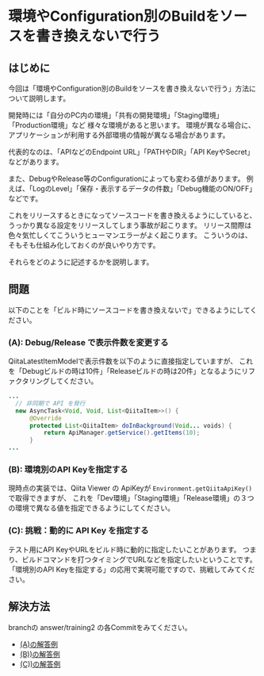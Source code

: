環境やConfiguration別のBuildをソースを書き換えないで行う
==========================
はじめに
-------
今回は「環境やConfiguration別のBuildをソースを書き換えないで行う」方法について説明します。

開発時には「自分のPC内の環境」「共有の開発環境」「Staging環境」「Production環境」など
様々な環境があると思います。
環境が異なる場合に、アプリケーションが利用する外部環境の情報が異なる場合があります。

代表的なのは、「APIなどのEndpoint URL」「PATHやDIR」「API KeyやSecret」などがあります。

また、DebugやRelease等のConfigurationによっても変わる値があります。
例えば、「LogのLevel」「保存・表示するデータの件数」「Debug機能のON/OFF」などです。

これをリリースするときになってソースコードを書き換えるようにしていると、うっかり異なる設定をリリースしてしまう事故が起こります。
リリース間際は色々気忙しくてこういうヒューマンエラーがよく起こります。
こういうのは、そもそも仕組み化しておくのが良いやり方です。

それらをどのように記述するかを説明します。

問題
--------

以下のことを「ビルド時にソースコードを書き換えないで」できるようにしてください。

### (A): Debug/Release で表示件数を変更する

QiitaLatestItemModelで表示件数を以下のように直接指定していますが、
これを「Debugビルドの時は10件」「Releaseビルドの時は20件」となるようにリファクタリングしてください。

```java:QiitaLatestItemModel.java
...
  // 非同期で API を発行
  new AsyncTask<Void, Void, List<QiitaItem>>() {
      @Override
      protected List<QiitaItem> doInBackground(Void... voids) {
          return ApiManager.getService().getItems(10);
      }
...
```

### (B): 環境別のAPI Keyを指定する
現時点の実装では、Qiita Viewer の ApiKeyが `Environment.getQiitaApiKey()` で取得できますが、
これを「Dev環境」「Staging環境」「Release環境」の３つの環境で異なる値を指定できるようにしてください。

### (C): 挑戦：動的に API Key を指定する
テスト用にAPI KeyやURLをビルド時に動的に指定したいことがあります。
つまり、ビルドコマンドを打つタイミングでURLなどを指定したいということです。
「環境別のAPI Keyを指定する」の応用で実現可能ですので、挑戦してみてください。

解決方法
---------

branchの answer/training2 の各Commitをみてください。

* [(A)の解答例](https://github.com/mokemokechicken/android_refactor_training/commit/8c0a923109f2850f9c7b66de396eea69de71c833)
* [(B))の解答例](https://github.com/mokemokechicken/android_refactor_training/commit/945fde1810f12667ceb4c456e959d1f4d2a02253)
* [(C))の解答例](https://github.com/mokemokechicken/android_refactor_training/commit/0e5b5196ae5709608064bb1e84e6b807473949cd)
